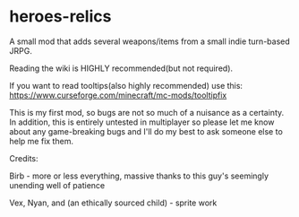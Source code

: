 # heroes-relics

A small mod that adds several weapons/items from a small indie turn-based JRPG.

Reading the wiki is HIGHLY recommended(but not required).

If you want to read tooltips(also highly recommended) use this: https://www.curseforge.com/minecraft/mc-mods/tooltipfix

This is my first mod, so bugs are not so much of a nuisance as a certainty. In addition, this is entirely untested in multiplayer so please let me know about any game-breaking bugs and I'll do my best to ask someone else to help me fix them.

Credits:

Birb - more or less everything, massive thanks to this guy's seemingly unending well of patience

Vex, Nyan, and (an ethically sourced child) - sprite work

